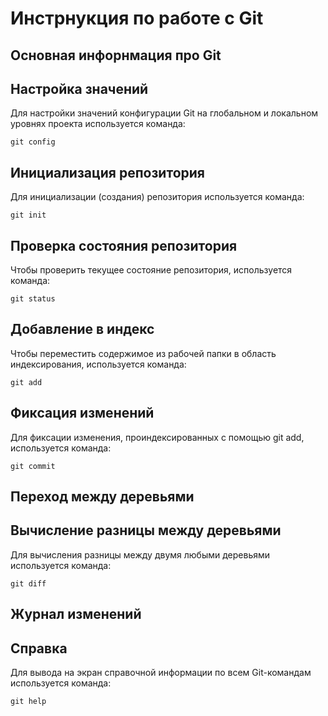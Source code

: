 # **Инстрнукция по работе с Git**

## Основная инфорнмация про Git

## Настройка значений

Для настройки значений конфигурации Git на глобальном и локальном уровнях проекта используется команда:

    git config

## Инициализация репозитория

Для инициализации (создания) репозитория используется команда:

    git init
## Проверка состояния репозитория

Чтобы проверить текущее состояние репозитория, используется команда:

    git status

## Добавление в индекс

Чтобы переместить содержимое из рабочей папки в область индексирования, используется команда:

    git add

## Фиксация изменений

Для фиксации изменения, проиндексированных с помощью git add, используется команда:

    git commit

## Переход между деревьями

## Вычисление разницы между деревьями

Для вычисления разницы между двумя любыми деревьями используется команда:

    git diff

## Журнал изменений

## Справка

Для вывода на экран справочной информации по всем Git-командам используется команда:

    git help

